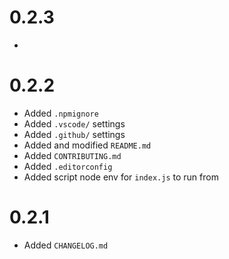 # 0.2.3
-	

# 0.2.2
-	Added `.npmignore`
-	Added `.vscode/` settings
-	Added `.github/` settings
-	Added and modified `README.md`
-	Added `CONTRIBUTING.md`
-	Added `.editorconfig`
-	Added script node env for `index.js` to run from

# 0.2.1
-	Added `CHANGELOG.md`